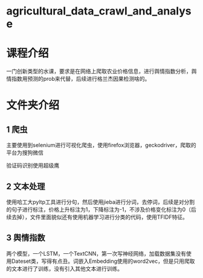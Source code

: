 # agricultural_data_crawl_and_analyse
# 课程介绍
  一门创新类型的水课，要求是在网络上爬取农业价格信息，进行舆情指数分析，舆情指数用预测的prob来代替，后续进行格兰杰因果检测啥的。
# 文件夹介绍
## 1 爬虫
  主要使用到selenium进行可视化爬虫，使用firefox浏览器，geckodriver，爬取的平台为搜狗微信
  
  验证码识别使用超级鹰
## 2 文本处理
  使用哈工大pyltp工具进行分句，然后使用jieba进行分词，去停词，后续是对分割的句子进行标注，价格上升标注为1，下降标注为-1，不涉及价格变化标注为0（后续去掉），文件里面貌似还有使用机器学习进行分类的代码，使用TFIDF特征。
## 3 舆情指数
  两个模型，一个LSTM，一个TextCNN，第一次写神经网络，加载数据集没有使用Dateset类，写得有点丑。词嵌入Embedding使用的word2vec，但是只用爬取的文本进行了训练，没有引入其他文本进行训练。
